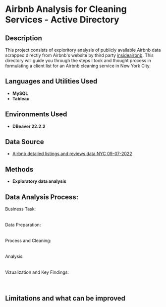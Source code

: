 <h1>Airbnb Analysis for Cleaning Services - Active Directory </h1>


<h2>Description</h2>
This project consists of exploritory analysis of publicly available Airbnb data scrapped directly from Airbnb's website by third party <a href="https://insideairbnb.com"> insideairbnb</a>. This directory will guide you through the steps I took and thought process in formulating a client list for an Airbnb cleaning service in New York City.

<br />


<h2>Languages and Utilities Used</h2>

- <b>MySQL</b> 
- <b>Tableau</b>

<h2>Environments Used </h2>

- <b>DBeaver 22.2.2</b>

<h2>Data Source</h2>

- <a href="https://drive.google.com/drive/folders/1Q2yFaDajfJ6hALKMCmrQbHnFhsti44bO?usp=sharing"> Airbnb detailed listings and reviews data NYC 09-07-2022</a>

<h2>Methods</h2>

- <b>Exploratory data analysis</b>

<h2>Data Analysis Process:</h2>

<p align="left">
Business Task: <br/>

<br />
<br />
 Data Preparation:  <br/>

<br />
<br />
Process and Cleaning: <br/>

<br />
<br />
Analysis:  <br/>

<br />
<br />
Vizualization and Key Findings:  <br/>

<br />
<br />

<h2>Limitations and what can be improved </h2>

<!--
 ```diff
- text in red
+ text in green
! text in orange
# text in gray
@@ text in purple (and bold)@@
```
--!>
